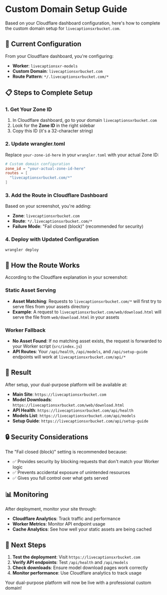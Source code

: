 # Custom Domain Setup Guide

Based on your Cloudflare dashboard configuration, here's how to complete the custom domain setup for `livecaptionsxrbucket.com`.

## 🎯 Current Configuration

From your Cloudflare dashboard, you're configuring:
- **Worker**: `livecaptionsxr-models`
- **Custom Domain**: `livecaptionsxrbucket.com`
- **Route Pattern**: `*/.livecaptionsxrbucket.com/*`

## 📋 Steps to Complete Setup

### 1. Get Your Zone ID
1. In Cloudflare dashboard, go to your domain `livecaptionsxrbucket.com`
2. Look for the **Zone ID** in the right sidebar
3. Copy this ID (it's a 32-character string)

### 2. Update wrangler.toml
Replace `your-zone-id-here` in your `wrangler.toml` with your actual Zone ID:

```toml
# Custom domain configuration
zone_id = "your-actual-zone-id-here"
routes = [
  "livecaptionsxrbucket.com/*"
]
```

### 3. Add the Route in Cloudflare Dashboard
Based on your screenshot, you're adding:
- **Zone**: `livecaptionsxrbucket.com`
- **Route**: `*/.livecaptionsxrbucket.com/*`
- **Failure Mode**: "Fail closed (block)" (recommended for security)

### 4. Deploy with Updated Configuration
```bash
wrangler deploy
```

## 🔧 How the Route Works

According to the Cloudflare explanation in your screenshot:

### Static Asset Serving
- **Asset Matching**: Requests to `livecaptionsxrbucket.com/*` will first try to serve files from your assets directory
- **Example**: A request to `livecaptionsxrbucket.com/web/download.html` will serve the file from `web/download.html` in your assets

### Worker Fallback
- **No Asset Found**: If no matching asset exists, the request is forwarded to your Worker script (`src/index.js`)
- **API Routes**: Your `/api/health`, `/api/models`, and `/api/setup-guide` endpoints will work at `livecaptionsxrbucket.com/api/*`

## 🎉 Result

After setup, your dual-purpose platform will be available at:
- **Main Site**: `https://livecaptionsxrbucket.com`
- **Model Downloads**: `https://livecaptionsxrbucket.com/web/download.html`
- **API Health**: `https://livecaptionsxrbucket.com/api/health`
- **Models List**: `https://livecaptionsxrbucket.com/api/models`
- **Setup Guide**: `https://livecaptionsxrbucket.com/api/setup-guide`

## 🔒 Security Considerations

The "Fail closed (block)" setting is recommended because:
- ✅ Provides security by blocking requests that don't match your Worker logic
- ✅ Prevents accidental exposure of unintended resources
- ✅ Gives you full control over what gets served

## 📊 Monitoring

After deployment, monitor your site through:
- **Cloudflare Analytics**: Track traffic and performance
- **Worker Metrics**: Monitor API endpoint usage
- **Cache Analytics**: See how well your static assets are being cached

## 🚀 Next Steps

1. **Test the deployment**: Visit `https://livecaptionsxrbucket.com`
2. **Verify API endpoints**: Test `/api/health` and `/api/models`
3. **Check downloads**: Ensure model download pages work correctly
4. **Monitor performance**: Use Cloudflare analytics to track usage

Your dual-purpose platform will now be live with a professional custom domain! 